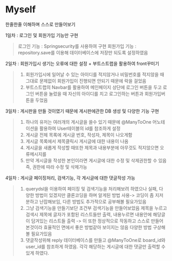 # Myself
한줄한줄 이해하며 스스로 만들어보기

1일차 : 로그인 및 회원가입 기능만 구현
> 로그인 기능 : Springsecurity를 사용하여 구현
> 회원가입 기능 : repository.save를 이용해 데이터베이스에 저장만 되도록 설정하였음

2일차 : 회원가입시 생기는 오류에 대한 설정 + 부트스트랩을 활용하여 front꾸미기
> 1. 회원가입시에 일어날 수 있는 아이디를 적지않거나 비밀번호를 적지않을 때 그대로 문제없이 회원가입이 진행되면 안되기 때문에 락을 걸었음
> 2. 부트스트랩의 Navbar를 활용하여 메인페이지 상단에 로그인 버튼을 두고 로그인 버튼을 눌렀을 때 자신의 아이디를 치고 로그인하는 버튼과 회원가입버튼을 두었음

3일차 : 게시판을 만들 것이였기 때문에 게시판에관한 DB 생성 및 다양한 기능 구현
> 1. 하나의 유저는 여러개의 게시글을 쓸수 있기 때문에 @ManyToOne 어노테이션을 활용하여 User테이블의 id를 참조하게 설정
> 2. 게시글 전체 목록에 게시글 번호, 작성자, 제목이 나오게함
> 3. 게시글 목록에서 제목클릭시 게시글에 대한 내용이 나옴
> 4. 게시글을 새롭게 작성할 때또한 제목과 내용부분에 아무것도 적지않으면 오류메시지를 
> 5. 만약 게시글을 작성한 본인이라면 게시글에 대한 수정 및 삭제권한할 수 있음 즉, 권한에 따라 수정 및 삭제가능

4일차 : 게시글 페이징처리, 검색기능, 각 게시글에 대한 댓글작성 가능
> 1. querydsl을 이용하여 페이징 및 검색기능을 처리해보려 하였으나 실패, 다양한 방법이 있겠지만 클론코딩을 하며 알게된 방법 사용-> 코딩이 좀 지저분하고 난잡해보임, 다른 방법도 추가적으로 공부해볼 필요가있음
> 2. 그냥 검색기능을 만들기보단 조건부 검색기능을 만들어보았음 제목을 누르고 검색시 제목에 글자가 포함된 리스트들만 출력, 내용누르면 내용안에 해당글이 담겨있는 리스트들 출력 -> 이 또한 정상적으로 작동하고 스스로 만들어본것이라 효율적인 면에서 좋은 방법같아 보이지는 않음 다양한 방법 구상해볼 필요가있음
> 3. 댓글작성위해 reply 데이터베이스를 만들고 @ManyToOne로 board_id와 user_id를 참조하게 하였음. 각각 해당하는 게시글에 대한 댓글만 출력할 수 있게 하였다.



  

